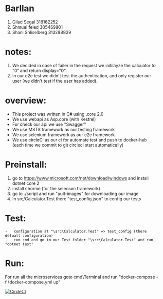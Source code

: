 # BarIlan

1. Gilad Segal 318162252
2. Shmuel feled 305469801
3. Shani Shliselberg 313288839



# notes:

1. We decided in case of failer in the request we initilayze the calcuator to "0" and return display="0".
2. In our e2e test we didn't test the authentication, and only register our user (we didn't test if the user has added).

# overview:

* This project was written in C# using .core 2.0
* We use webapi as Asp.core (with Kestrel)
* For check our api we use "Swagger"
* We use MSTS framework as our testing framework
* We use selenium framework as our e2e framework
* We use circleCi as our ci for automate test and push to docker-hub (each time we commit to git circleci start automatically)

# Preinstall:
1) go to https://www.microsoft.com/net/download/windows and install dotnet core 2
2) install chorme (for the selenium framework)
3) go to ./script and run "pull-images" for downloading our image
4) In src/Calculator.Test there "test_config.json" to config our tests

# Test:
	-	configuration at "\src\Calculator.Test" => test_config (there defualt configuration)
	-	run cmd and go to our Test folder "\src\Calculator.Test" and run "dotnet test"
	
# Run:

For run all the microservices goto cmd\Terminal and run "docker-compose -f \docker-compose.yml up"

[![CircleCI](https://circleci.com/gh/gilads12/BarIlan/tree/master.svg?style=svg)](https://circleci.com/gh/gilads12/BarIlan/tree/master)